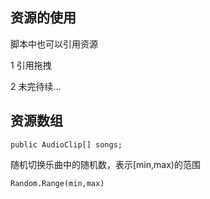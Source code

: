 ## 资源的使用

脚本中也可以引用资源

1 引用拖拽

2 未完待续...



## 资源数组

`public AudioClip[] songs;`

随机切换乐曲中的随机数，表示[min,max)的范围

`Random.Range(min,max)`


